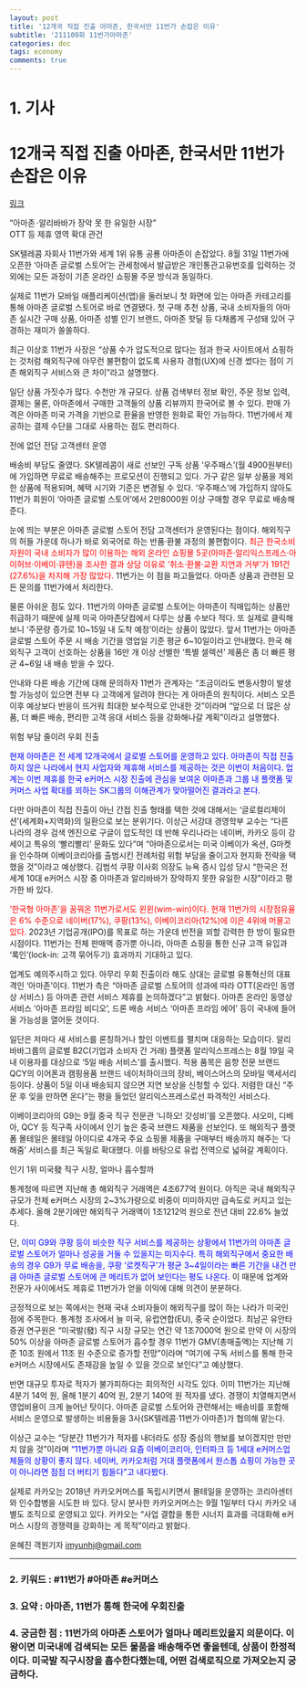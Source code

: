 ```yaml
---
layout: post
title: '12개국 직접 진출 아마존, 한국서만 11번가 손잡은 이유'
subtitle: '211109화 11번가아마존'
categories: doc
tags: economy
comments: true
---
```


# 1. 기사

12개국 직접 진출 아마존, 한국서만 11번가 손잡은 이유
==========
[링크](https://www.donga.com/news/Economy/article/all/20210912/109209763/1)

“아마존 ·알리바바가 장악 못 한 유일한 시장”   
OTT 등 제휴 영역 확대 관건   

SK텔레콤 자회사 11번가와 세계 1위 유통 공룡 아마존이 손잡았다. 8월 31일 11번가에 오픈한 ‘아마존 글로벌 스토어’는 관세청에서 발급받은 개인통관고유번호를 입력하는 것 외에는 모든 과정이 기존 온라인 쇼핑몰 주문 방식과 동일하다.   

실제로 11번가 모바일 애플리케이션(앱)을 둘러보니 첫 화면에 있는 아마존 카테고리를 통해 아마존 글로벌 스토어로 바로 연결됐다. 첫 구매 추천 상품, 국내 소비자들의 아마존 실시간 구매 상품, 아마존 성별 인기 브랜드, 아마존 핫딜 등 다채롭게 구성돼 있어 구경하는 재미가 쏠쏠하다.   

최근 이상호 11번가 사장은 “상품 수가 압도적으로 많다는 점과 한국 사이트에서 쇼핑하는 것처럼 해외직구에 아무런 불편함이 없도록 사용자 경험(UX)에 신경 썼다는 점이 기존 해외직구 서비스와 큰 차이”라고 설명했다.   

일단 상품 가짓수가 많다. 수천만 개 규모다. 상품 검색부터 정보 확인, 주문 정보 입력, 결제는 물론, 아마존에서 구매한 고객들의 상품 리뷰까지 한국어로 볼 수 있다. 판매 가격은 아마존 미국 가격을 기반으로 환율을 반영한 원화로 확인 가능하다. 11번가에서 제공하는 결제 수단을 그대로 사용하는 점도 편리하다.   

전에 없던 전담 고객센터 운영   

배송비 부담도 줄였다. SK텔레콤이 새로 선보인 구독 상품 ‘우주패스’(월 4900원부터)에 가입하면 무료로 배송해주는 프로모션이 진행되고 있다. 가구 같은 일부 상품을 제외한 상품에 적용되며, 혜택 시기와 기준은 변경될 수 있다. ‘우주패스’에 가입하지 않아도 11번가 회원이 ‘아마존 글로벌 스토어’에서 2만8000원 이상 구매할 경우 무료로 배송해준다.   

눈에 띄는 부분은 아마존 글로벌 스토어 전담 고객센터가 운영된다는 점이다. 해외직구의 허들 가운데 하나가 바로 외국어로 하는 반품·환불 과정의 불편함이다. <span style="color:red">최근 한국소비자원이 국내 소비자가 많이 이용하는 해외 온라인 쇼핑몰 5곳(아마존·알리익스프레스·아이허브·이베이·큐텐)을 조사한 결과 상담 이유로 ‘취소·환불·교환 지연과 거부’가 191건(27.6%)을 차지해 가장 많았다.</span> 11번가는 이 점을 파고들었다. 아마존 상품과 관련된 모든 문의를 11번가에서 처리한다.   

물론 아쉬운 점도 있다. 11번가의 아마존 글로벌 스토어는 아마존이 직매입하는 상품만 취급하기 때문에 실제 미국 아마존닷컴에서 다루는 상품 수보다 적다. 또 실제로 클릭해 보니 ‘주문량 증가로 10~15일 내 도착 예정’이라는 상품이 많았다. 앞서 11번가는 아마존 글로벌 스토어 주문 시 배송 기간을 영업일 기준 평균 6~10일이라고 안내했다. 한국 해외직구 고객이 선호하는 상품을 16만 개 이상 선별한 ‘특별 셀렉션’ 제품은 좀 더 빠른 평균 4~6일 내 배송 받을 수 있다.   

안내와 다른 배송 기간에 대해 문의하자 11번가 관계자는 “조금이라도 변동사항이 발생할 가능성이 있으면 전부 다 고객에게 알려야 한다는 게 아마존의 원칙이다. 서비스 오픈 이후 예상보다 반응이 뜨거워 최대한 보수적으로 안내한 것”이라며 “앞으로 더 많은 상품, 더 빠른 배송, 편리한 고객 응대 서비스 등을 강화해나갈 계획”이라고 설명했다.   

위험 부담 줄이려 우회 진출   

<span style="color:blue">현재 아마존은 전 세계 12개국에서 글로벌 스토어를 운영하고 있다. 아마존이 직접 진출하지 않은 나라에서 현지 사업자와 제휴해 서비스를 제공하는 것은 이번이 처음이다. 업계는 이번 제휴를 한국 e커머스 시장 진출에 관심을 보여온 아마존과 그룹 내 플랫폼 및 커머스 사업 확대를 꾀하는 SK그룹의 이해관계가 맞아떨어진 결과라고 본다.</span>   

다만 아마존이 직접 진출이 아닌 간접 진출 형태를 택한 것에 대해서는 ‘글로컬리제이션’(세계화+지역화)의 일환으로 보는 분위기다. 이상근 서강대 경영학부 교수는 “다른 나라의 경우 검색 엔진으로 구글이 압도적인 데 반해 우리나라는 네이버, 카카오 등이 강세이고 특유의 ‘빨리빨리’ 문화도 있다”며 “아마존으로서는 미국 이베이가 옥션, G마켓을 인수하며 이베이코리아를 출범시킨 전례처럼 위험 부담을 줄이고자 현지화 전략을 택했을 것”이라고 예상했다. 김범석 쿠팡 이사회 의장도 뉴욕 증시 입성 당시 “한국은 전 세계 10대 e커머스 시장 중 아마존과 알리바바가 장악하지 못한 유일한 시장”이라고 평가한 바 있다.   

<span style="color:red">‘한국형 아마존’을 꿈꿔온 11번가로서도 윈윈(wim-win)이다. 현재 11번가의 시장점유율은 6% 수준으로 네이버(17%), 쿠팡(13%), 이베이코리아(12%)에 이은 4위에 머물고 있다.</span> 2023년 기업공개(IPO)를 목표로 하는 가운데 반전을 꾀할 강력한 한 방이 필요한 시점이다. 11번가는 전체 판매액 증가뿐 아니라, 아마존 쇼핑을 통한 신규 고객 유입과 ‘록인’(lock-in: 고객 묶어두기) 효과까지 기대하고 있다.   

업계도 예의주시하고 있다. 아무리 우회 진출이라 해도 상대는 글로벌 유통혁신의 대표 격인 ‘아마존’이다. 11번가 측은 “아마존 글로벌 스토어의 성과에 따라 OTT(온라인 동영상 서비스) 등 아마존 관련 서비스 제휴를 논의하겠다”고 밝혔다. 아마존 온라인 동영상 서비스 ‘아마존 프라임 비디오’, 드론 배송 서비스 ‘아마존 프라임 에어’ 등이 국내에 들어올 가능성을 열어둔 것이다.   

일단은 저마다 새 서비스를 론칭하거나 할인 이벤트를 펼치며 대응하는 모습이다. 알리바바그룹의 글로벌 B2C(기업과 소비자 간 거래) 플랫폼 알리익스프레스는 8월 19일 국내 이용자를 대상으로 ‘5일 배송 서비스’를 출시했다. 적용 품목은 음향 전문 브랜드 QCY의 이어폰과 캠핑용품 브랜드 네이처하이크의 장비, 베이스어스의 모바일 액세서리 등이다. 상품이 5일 이내 배송되지 않으면 지연 보상을 신청할 수 있다. 저렴한 대신 “주문 후 잊을 만하면 온다”는 평을 들었던 알리익스프레스로선 파격적인 서비스다.   

이베이코리아의 G9는 9월 중국 직구 전문관 ‘니하오! 갓성비’를 오픈했다. 샤오미, 디베아, QCY 등 직구족 사이에서 인기 높은 중국 브랜드 제품을 선보인다. 또 해외직구 플랫폼 몰테일은 몰테일 아이디로 4개국 주요 쇼핑몰 제품을 구매부터 배송까지 해주는 ‘다해줌’ 서비스를 최근 독일로 확대했다. 이를 바탕으로 유럽 전역으로 넓혀갈 계획이다.   

인기 1위 미국發 직구 시장, 얼마나 흡수할까   

통계청에 따르면 지난해 총 해외직구 거래액은 4조677억 원이다. 아직은 국내 해외직구 규모가 전체 e커머스 시장의 2~3%가량으로 비중이 미미하지만 급속도로 커지고 있는 추세다. 올해 2분기에만 해외직구 거래액이 1조1212억 원으로 전년 대비 22.6% 늘었다.   

단, <span style="color:blue">이미 G9와 쿠팡 등이 비슷한 직구 서비스를 제공하는 상황에서 11번가의 아마존 글로벌 스토어가 얼마나 성공을 거둘 수 있을지는 미지수다. 특히 해외직구에서 중요한 배송의 경우 G9가 무료 배송을, 쿠팡 ‘로켓직구’가 평균 3~4일이라는 빠른 기간을 내건 만큼 아마존 글로벌 스토어에 큰 메리트가 없어 보인다는 평도 나온다.</span> 이 때문에 업계와 전문가 사이에서도 제휴로 11번가가 얻을 이익에 대해 의견이 분분하다.   

긍정적으로 보는 쪽에서는 현재 국내 소비자들이 해외직구를 많이 하는 나라가 미국인 점에 주목한다. 통계청 조사에서 늘 미국, 유럽연합(EU), 중국 순이었다. 최남곤 유안타증권 연구원은 “미국발(發) 직구 시장 규모는 연간 약 1조7000억 원으로 만약 이 시장의 50% 이상을 아마존 글로벌 스토어가 흡수할 경우 11번가 GMV(총매출액)는 지난해 기준 10조 원에서 11조 원 수준으로 증가할 전망”이라며 “여기에 구독 서비스를 통해 한국 e커머스 시장에서도 존재감을 높일 수 있을 것으로 보인다”고 예상했다.   

반면 대규모 투자로 적자가 불가피하다는 회의적인 시각도 있다. 이미 11번가는 지난해 4분기 14억 원, 올해 1분기 40억 원, 2분기 140억 원 적자를 냈다. 경쟁이 치열해지면서 영업비용이 크게 늘어난 탓이다. 아마존 글로벌 스토어와 관련해서는 배송비를 포함해 서비스 운영으로 발생하는 비용들을 3사(SK텔레콤·11번가·아마존)가 협의해 맡는다.   

이상근 교수는 “당분간 11번가가 적자를 내더라도 성장 중심의 행보를 보이겠지만 만만치 않을 것”이라며 <span style="color:blue">“11번가뿐 아니라 요즘 이베이코리아, 인터파크 등 1세대 e커머스업체들의 상황이 좋지 않다. 네이버, 카카오처럼 거대 플랫폼에서 원스톱 쇼핑이 가능한 곳이 아니라면 점점 더 버티기 힘들다”고 내다봤다.</span>   

실제로 카카오는 2018년 카카오커머스를 독립시키면서 몰테일을 운영하는 코리아센터와 인수합병을 시도한 바 있다. 당시 분사한 카카오커머스는 9월 1일부터 다시 카카오 내 별도 조직으로 운영되고 있다. 카카오는 “사업 결합을 통한 시너지 효과를 극대화해 e커머스 시장의 경쟁력을 강화하는 게 목적”이라고 밝혔다.   

윤혜진 객원기자 imyunhj@gmail.com   
* * *

### 2. 키워드 : \#11번가 \#아마존 \#e커머스
### 3. 요약 : 아마존, 11번가 통해 한국에 우회진출
### 4. 궁금한 점 : 11번가의 아마존 스토어가 얼마나 메리트있을지 의문이다. 이왕이면 미국내에 검색되는 모든 물품을 배송해주면 좋을텐데, 상품이 한정적이다. 미국발 직구시장을 흡수한다했는데, 어떤 검색로직으로 가져오는지 궁금하다.
